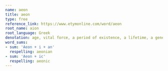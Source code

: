 ```yaml
---
name: aeon
title: aeon
type: free
reference_link: https://www.etymonline.com/word/aeon
root_name: aion
root_language: Greek
denotation: age, vital force, a period of existence, a lifetime, a generation, a long space of time
word_sums:
- sum: 'Aeon + i + an'
  respelling: aeonian
- sum: 'Aeon + ic'
  respelling: aeonic
---
```

